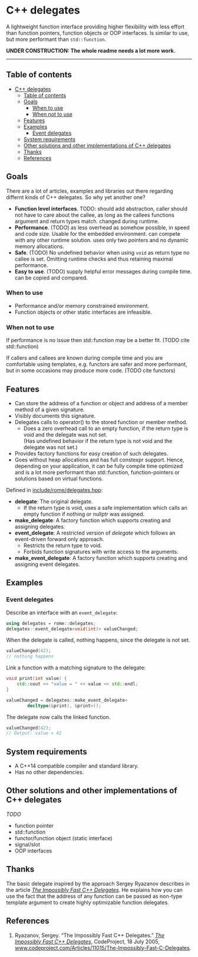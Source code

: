 # C++ delegates

A lightweight function interface providing higher flexibility with less effort than function pointers, function objects or OOP interfaces. Is similar to use, but more performant than `std::function`.

**UNDER CONSTRUCTION: The whole readme needs a lot more work.**

***

## Table of contents

- [C++ delegates](#c-delegates)
  - [Table of contents](#table-of-contents)
  - [Goals](#goals)
    - [When to use](#when-to-use)
    - [When not to use](#when-not-to-use)
  - [Features](#features)
  - [Examples](#examples)
    - [Event delegates](#event-delegates)
  - [System requirements](#system-requirements)
  - [Other solutions and other implementations of C++ delegates](#other-solutions-and-other-implementations-of-c-delegates)
  - [Thanks](#thanks)
  - [References](#references)

## Goals

There are a lot of articles, examples and libraries out there regarding differnt kinds of C++ delegates. So why yet another one?

- **Function level interfaces**. TODO: should add abstraction, caller should not have to care about the callee, as long as the callees functions argument and return types match. changed during runtime.
- **Performance**. (TODO) as less overhead as somehow possible, in speed and code size. Usable for the embedded environment. can compete with any other runtime solution. uses only two pointers and no dynamic memory allocations.
- **Safe**. (TODO) No undefined behavior when using `void` as return type no callee is set. Omitting runtime checks and thus retaining maximal performance.
- **Easy to use**. (TODO) supply helpful error messages during compile time. can be copied and compared.

### When to use

- Performance and/or memory constrained environment.
- Function objects or other static interfaces are infeasible.

### When not to use

If performance is no issue then std::function may be a better fit. (TODO cite std::function)

If callers and callees are known during compile time and you are comfortable using templates, e.g. functors are safer and more performant, but in some occasions may produce more code. (TODO cite functors)

## Features

- Can store the address of a function or object and address of a member method of a given signature.
- Visibly documents this signature.
- Delegates calls to operator() to the stored function or member method.
  - Does a zero overhead call to an empty function, if the return type is void and the delegate was not set.  
    (Has undefined behavior if the return type is not void and the delegate was not set.)
- Provides factory functions for easy creation of such delegates.
- Goes without heap allocations and has full constexpr support. Hence, depending on your application, it can be fully compile time optimized and is a lot more performant than std::function, function-pointers or solutions based on virtual functions.

Defined in [include/rome/delegates.hpp](include/rome/delegates.hpp):

- **delegate**: The original delegate.
  - If the return type is void, uses a safe implementation which calls an empty function if nothing or nullptr was assigned.
- **make_delegate**: A factory function which supports creating and assigning delegates.
- **event_delegate**: A restricted version of *delegate* which follows an event-driven forward only approach.
  - Restricts the return type to void.
  - Forbids function signatures with write access to the arguments.
- **make_event_delegate**: A factory function which supports creating and assigning event delegates.

## Examples

### Event delegates

Describe an interface with an `event_delegate`:

```cpp
using delegates = rome::delegates;
delegates::event_delegate<void(int)> valueChanged;
```

When the delegate is called, nothing happens, since the delegate is not set.

```cpp
valueChanged(42);
// nothing happens
```

Link a function with a matching signature to the delegate:

```cpp
void print(int value) {
    std::cout << "value = " << value << std::endl;
}

valueChanged = delegates::make_event_delegate<
        decltype(&print), &print>();
```

The delegate now calls the linked function.

```cpp
valueChanged(42);
// Output: value = 42
```

## System requirements

- A C++14 compatible compiler and standard library.
- Has no other dependencies.

## Other solutions and other implementations of C++ delegates

*TODO*

- function pointer
- std::function
- functor/function object (static interface)
- signal/slot
- OOP interfaces

## Thanks

The basic delegate inspired by the approach Sergey Ryazanov describes in the article [_The Impossibly Fast C++ Delegates_][impossDelegates]. He explains how you can use the fact that the address of any function can be passed as non-type template argument to create highly optimizable function delegates.

## References

1. Ryazanov, Sergey. “The Impossibly Fast C++ Delegates.” [_The Impossibly Fast C++ Delegates_][impossDelegates], CodeProject, 18 July 2005, www.codeproject.com/Articles/11015/The-Impossibly-Fast-C-Delegates.

[impossDelegates]: https://www.codeproject.com/Articles/11015/The-Impossibly-Fast-C-Delegates